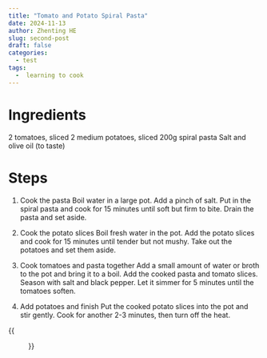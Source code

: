 ```yaml
---
title: "Tomato and Potato Spiral Pasta" 
date: 2024-11-13
author: Zhenting HE
slug: second-post
draft: false
categories:
  - test
tags:
  -  learning to cook
---
```

# Ingredients
2 tomatoes, sliced
2 medium potatoes, sliced
200g spiral pasta
Salt and olive oil (to taste)

# Steps
1. Cook the pasta
Boil water in a large pot. Add a pinch of salt.
Put in the spiral pasta and cook for 15 minutes until soft but firm to bite.
Drain the pasta and set aside.

2. Cook the potato slices
Boil fresh water in the pot.
Add the potato slices and cook for 15 minutes until tender but not mushy.
Take out the potatoes and set them aside.

3. Cook tomatoes and pasta together
Add a small amount of water or broth to the pot and bring it to a boil.
Add the cooked pasta and tomato slices. Season with salt and black pepper.
Let it simmer for 5 minutes until the tomatoes soften.

4. Add potatoes and finish
Put the cooked potato slices into the pot and stir gently.
Cook for another 2-3 minutes, then turn off the heat.

{{<figure src="/images/Recipe/2024-11-13.jpg" title="Learning to Cook Noodles, aka Survival Challenge haha" width="360">}}